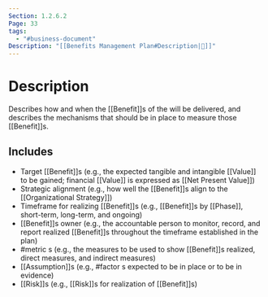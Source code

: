 ```yaml
---
Section: 1.2.6.2
Page: 33
tags:
  - "#business-document"
Description: "[[Benefits Management Plan#Description|📝]]"
---
```

# Description
Describes how and when the [[Benefit]]s of the will be delivered, and describes the mechanisms that should be in place to measure those [[Benefit]]s.
## Includes
- Target [[Benefit]]s (e.g., the expected tangible and intangible [[Value]] to be gained; financial [[Value]] is expressed as [[Net Present Value]])
- Strategic alignment (e.g., how well the [[Benefit]]s align to the [[Organizational Strategy]]) 
- Timeframe for realizing [[Benefit]]s (e.g., [[Benefit]]s by [[Phase]], short-term, long-term, and ongoing)
- [[Benefit]]s owner (e.g., the accountable person to monitor, record, and report realized [[Benefit]]s throughout the timeframe established in the plan)
- #metric s (e.g., the measures to be used to show [[Benefit]]s realized, direct measures, and indirect measures)
- [[Assumption]]s (e.g., #factor s expected to be in place or to be in evidence)
- [[Risk]]s (e.g., [[Risk]]s for realization of [[Benefit]]s)